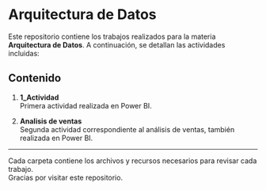 # Arquitectura de Datos

Este repositorio contiene los trabajos realizados para la materia **Arquitectura de Datos**. A continuación, se detallan las actividades incluidas:

## Contenido

1. **1_Actividad**  
   Primera actividad realizada en Power BI.

2. **Analisis de ventas**  
   Segunda actividad correspondiente al análisis de ventas, también realizada en Power BI.

---

Cada carpeta contiene los archivos y recursos necesarios para revisar cada trabajo.  
Gracias por visitar este repositorio.
